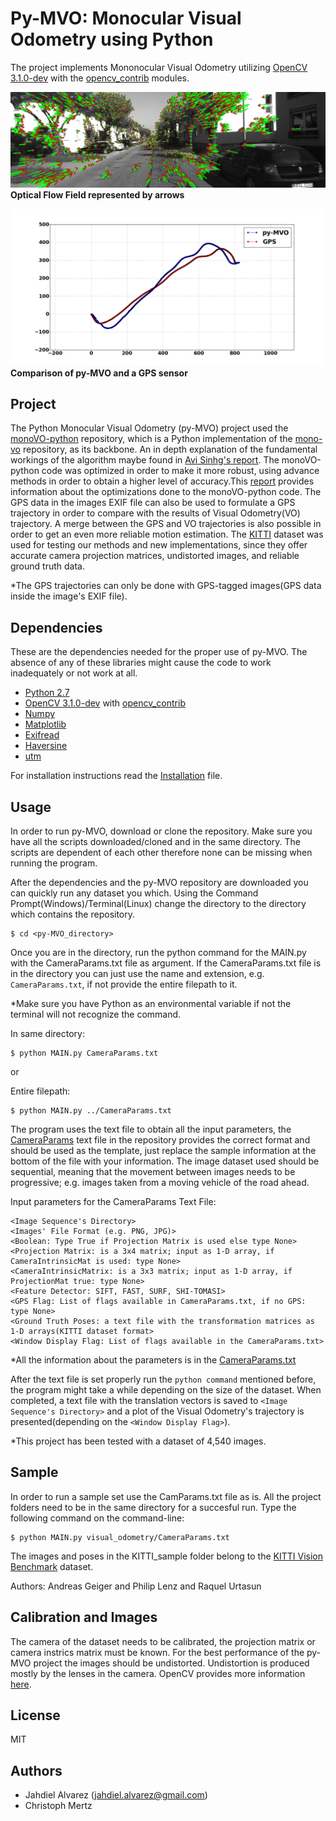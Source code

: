 ﻿# Py-MVO: Monocular Visual Odometry using Python

The project implements Mononocular Visual Odometry utilizing [OpenCV 3.1.0-dev](https://github.com/opencv/opencv) 
with the [opencv_contrib](https://github.com/opencv/opencv_contrib) modules.

![opticalfield](media/opticalfield.png)
**Optical Flow Field represented by arrows**

![Trajectory](media/py-MVO_Comparison.png)
**Comparison of py-MVO and a GPS sensor**

## Project

The Python Monocular Visual Odometry (py-MVO) project used the [monoVO-python](https://github.com/uoip/monoVO-python) repository, which is 
a Python implementation of the [mono-vo](https://github.com/avisingh599/mono-vo) repository, as its backbone.
An in depth explanation of the fundamental workings of the algorithm maybe found in [Avi Sinhg's report](http://avisingh599.github.io/assets/ugp2-report.pdf). 
The monoVO-python code was optimized in order to make it more robust, using advance methods in order to obtain a 
higher level of accuracy.This [report]() provides information about the optimizations done to the monoVO-python code. The GPS data in the images EXIF file can also be used to formulate a GPS trajectory in order to compare with the results of Visual Odometry(VO) trajectory. A merge between the GPS and VO trajectories is also possible in order to get an even more reliable motion estimation. The [KITTI](http://www.cvlibs.net/datasets/kitti/eval_odometry.php) dataset was used for testing our methods and new implementations, since they offer accurate camera projection matrices, undistorted images, and reliable ground truth data. 

*The GPS trajectories can only be done with GPS-tagged images(GPS data inside the image's EXIF file).

## Dependencies

These are the dependencies needed for the proper use of py-MVO. The absence of any
of these libraries might cause the code to work inadequately or not work at all.

- [Python 2.7](https://www.python.org/)
- [OpenCV 3.1.0-dev](https://github.com/opencv/opencv) with [opencv_contrib](https://github.com/opencv/opencv_contrib)
- [Numpy](http://www.numpy.org/) 
- [Matplotlib](http://matplotlib.org/)
- [Exifread](https://pypi.python.org/pypi/ExifRead)
- [Haversine](https://pypi.python.org/pypi/haversine)
- [utm](https://pypi.python.org/pypi/utm)

For installation instructions read the [Installation](INSTALLATION.md) file. 

## Usage

In order to run py-MVO, download or clone the repository. Make sure you have all the scripts downloaded/cloned
and in the same directory. The scripts are dependent of each other therefore none can be missing when running the program.

After the dependencies and the py-MVO repository are downloaded you can quickly run any dataset you which. Using the 
Command Prompt(Windows)/Terminal(Linux) change the directory to the directory which contains the repository.
```
$ cd <py-MVO_directory> 
```
Once you are in the directory, run the python command for the MAIN.py with the CameraParams.txt file as argument.
If the CameraParams.txt file is in the directory you can just use the name and extension, e.g. `CameraParams.txt`, if not
provide the entire filepath to it.

*Make sure you have Python as an environmental variable if not the terminal will not recognize the command.

In same directory:
```
$ python MAIN.py CameraParams.txt
```
or

Entire filepath:
```
$ python MAIN.py ../CameraParams.txt
```
The program uses the text file to obtain all the input parameters, the [CameraParams](https://github.com/Transportation-Inspection/visual_odometry/blob/master/CameraParams.txt) text file in the repository provides the correct format and should be used as the template, just replace the sample information at the bottom of the file with your information. The image dataset used should be sequential, meaning that the movement between images needs to be progressive; e.g. images taken from a moving vehicle of the road ahead.

Input parameters for the CameraParams Text File:
```
<Image Sequence's Directory>
<Images' File Format (e.g. PNG, JPG)>
<Boolean: Type True if Projection Matrix is used else type None>
<Projection Matrix: is a 3x4 matrix; input as 1-D array, if CameraIntrinsicMat is used: type None>
<CameraIntrinsicMatrix: is a 3x3 matrix; input as 1-D array, if ProjectionMat true: type None>
<Feature Detector: SIFT, FAST, SURF, SHI-TOMASI>
<GPS Flag: List of flags available in CameraParams.txt, if no GPS: type None>
<Ground Truth Poses: a text file with the transformation matrices as 1-D arrays(KITTI dataset format>
<Window Display Flag: List of flags available in the CameraParams.txt>
```
*All the information about the parameters is in the [CameraParams.txt](https://github.com/Transportation-Inspection/visual_odometry/blob/master/CameraParams.txt)

After the text file is set properly run the `python command` mentioned before, the program might take a while depending on the size of the dataset.
When completed, a text file with the translation vectors is saved to `<Image Sequence's Directory>` and a plot of the Visual Odometry's trajectory is presented(depending on the `<Window Display Flag>`).  

*This project has been tested with a dataset of 4,540 images. 

## Sample

In order to run a sample set use the CamParams.txt file as is. All the project folders need to be in the same directory for a succesful run.
Type the following command on the command-line:
```
$ python MAIN.py visual_odometry/CameraParams.txt
```

The images and poses in the KITTI_sample folder belong to the [KITTI Vision Benchmark](http://www.cvlibs.net/datasets/kitti/eval_odometry.php) dataset.

Authors: Andreas Geiger and Philip Lenz and Raquel Urtasun

  

## Calibration and Images

The camera of the dataset needs to be calibrated, the projection matrix or camera instrics matrix must be known. For the best performance of the py-MVO project the images should be undistorted. Undistortion is produced mostly by the lenses in the camera. OpenCV provides more information [here](https://opencv-python-tutroals.readthedocs.io/en/latest/py_tutorials/py_calib3d/py_calibration/py_calibration.html#calibration). 


## License

MIT

## Authors

- Jahdiel Alvarez (jahdiel.alvarez@gmail.com)
- Christoph Mertz
























